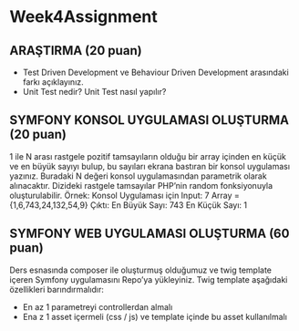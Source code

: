 # Week4Assignment

## ARAŞTIRMA (20 puan)
- Test Driven Development ve Behaviour Driven Development arasındaki farkı açıklayınız.
- Unit Test nedir? Unit Test nasıl yapılır?

## SYMFONY KONSOL UYGULAMASI OLUŞTURMA (20 puan)
1 ile N arası rastgele pozitif  tamsayıların olduğu bir array içinden en küçük ve en büyük sayıyı bulup, bu sayıları ekrana bastıran bir konsol uygulaması yazınız. Buradaki N değeri konsol uygulamasından parametrik olarak alınacaktır. Dizideki rastgele tamsayılar PHP’nin random fonksiyonuyla oluşturulabilir.
Örnek: 
Konsol Uygulaması için Input: 7
Array = {1,6,743,24,132,54,9}
Çıktı: 
En Büyük Sayı: 743
En Küçük Sayı: 1

## SYMFONY WEB UYGULAMASI OLUŞTURMA (60 puan)
Ders esnasında composer ile oluşturmuş olduğumuz ve twig template içeren Symfony uygulamasını Repo’ya yükleyiniz. Twig template aşağıdaki özellikleri barındırmalıdır:
- En az 1 parametreyi controllerdan almalı
- Ena z 1 asset içermeli (css / js) ve template içinde bu asset kullanılmalı

